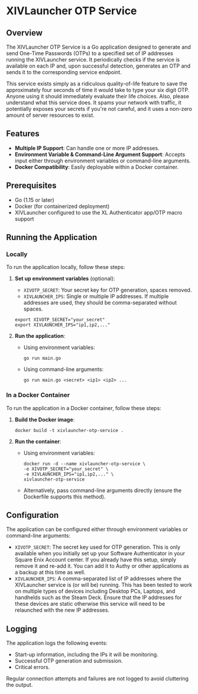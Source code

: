 # XIVLauncher OTP Service

## Overview
The XIVLauncher OTP Service is a Go application designed to generate and send One-Time Passwords (OTPs) to a specified set of IP addresses running the XIVLauncher service. It periodically checks if the service is available on each IP and, upon successful detection, generates an OTP and sends it to the corresponding service endpoint.

This service exists simply as a ridiculous quality-of-life feature to save the approximately four seconds of time it would take to type your six digit OTP. Anyone using it should immediately evaluate their life choices. Also, please understand what this service does. It spams your network with traffic, it potentially exposes your secrets if you're not careful, and it uses a non-zero amount of server resources to exist.

## Features
- **Multiple IP Support**: Can handle one or more IP addresses.
- **Environment Variable & Command-Line Argument Support**: Accepts input either through environment variables or command-line arguments.
- **Docker Compatibility**: Easily deployable within a Docker container.

## Prerequisites
- Go (1.15 or later)
- Docker (for containerized deployment)
- XIVLauncher configured to use the XL Authenticator app/OTP macro support

## Running the Application

### Locally
To run the application locally, follow these steps:

1. **Set up environment variables** (optional):
    - `XIVOTP_SECRET`: Your secret key for OTP generation, spaces removed.
    - `XIVLAUNCHER_IPS`: Single or multiple IP addresses. If multiple addresses are used, they should be comma-separated without spaces.
   ```
   export XIVOTP_SECRET="your_secret"
   export XIVLAUNCHER_IPS="ip1,ip2,..."
   ```

2. **Run the application**:
    - Using environment variables:
      ```
      go run main.go
      ```
    - Using command-line arguments:
      ```
      go run main.go <secret> <ip1> <ip2> ...
      ```

### In a Docker Container
To run the application in a Docker container, follow these steps:

1. **Build the Docker image**:
   ```
   docker build -t xivlauncher-otp-service .
   ```

2. **Run the container**:
    - Using environment variables:
      ```
      docker run -d --name xivlauncher-otp-service \
      -e XIVOTP_SECRET="your_secret" \
      -e XIVLAUNCHER_IPS="ip1,ip2,..." \
      xivlauncher-otp-service
      ```
    - Alternatively, pass command-line arguments directly (ensure the Dockerfile supports this method).

## Configuration
The application can be configured either through environment variables or command-line arguments:

- `XIVOTP_SECRET`: The secret key used for OTP generation. This is only available when you initially set up your Software Authenticator in your Square Enix Account center. If you already have this setup, simply remove it and re-add it. You can add it  to Authy or other applications as a backup at this time as well.
- `XIVLAUNCHER_IPS`: A comma-separated list of IP addresses where the XIVLauncher service is (or will be) running. This has been tested to work on multiple types of devices including Desktop PCs, Laptops, and handhelds such as the Steam Deck. Ensure that the IP addresses for these devices are static otherwise this service will need to be relaunched with the new IP addresses.

## Logging
The application logs the following events:
- Start-up information, including the IPs it will be monitoring.
- Successful OTP generation and submission.
- Critical errors.

Regular connection attempts and failures are not logged to avoid cluttering the output.
